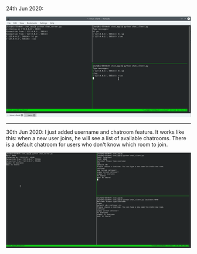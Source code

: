 24th Jun 2020:

![first](first.gif)
___
30th Jun 2020:
I just added username and chatroom feature. It works like this: when a new user joins, he will see a list of available chatrooms.
There is a default chatroom for users who don't know which room to join.

![second](second.png)
